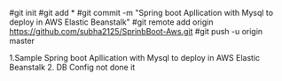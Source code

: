 #git init
#git add *
#git commit -m "Spring boot Apllication with Mysql to deploy in AWS Elastic Beanstalk"
#git remote add origin https://github.com/subha2125/SprinbBoot-Aws.git
#git push -u origin master



1.Sample Spring boot Apllication with Mysql to deploy in AWS Elastic Beanstalk
2. DB Config not done it

